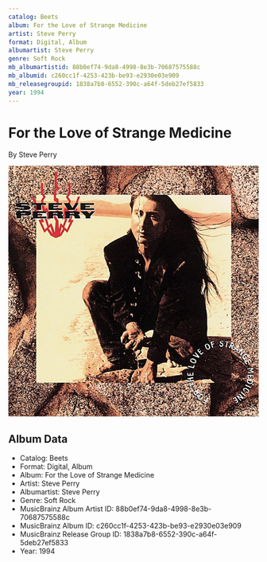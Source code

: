 ```yaml
---
catalog: Beets
album: For the Love of Strange Medicine
artist: Steve Perry
format: Digital, Album
albumartist: Steve Perry
genre: Soft Rock
mb_albumartistid: 88b0ef74-9da8-4998-8e3b-70687575588c
mb_albumid: c260cc1f-4253-423b-be93-e2930e03e909
mb_releasegroupid: 1838a7b8-6552-390c-a64f-5deb27ef5833
year: 1994
---
```


# For the Love of Strange Medicine

By Steve Perry

![](../../assets/beetscovers/Steve_Perry-For_the_Love_of_Strange_Medicine.jpg)

## Album Data

- Catalog: Beets
- Format: Digital, Album
- Album: For the Love of Strange Medicine
- Artist: Steve Perry
- Albumartist: Steve Perry
- Genre: Soft Rock
- MusicBrainz Album Artist ID: 88b0ef74-9da8-4998-8e3b-70687575588c
- MusicBrainz Album ID: c260cc1f-4253-423b-be93-e2930e03e909
- MusicBrainz Release Group ID: 1838a7b8-6552-390c-a64f-5deb27ef5833
- Year: 1994

